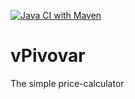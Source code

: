 [![Java CI with Maven](https://github.com/Brest-Java-Course-2021/vPivovar/actions/workflows/maven.yml/badge.svg)](https://github.com/Brest-Java-Course-2021/vPivovar/actions/workflows/maven.yml)
# vPivovar
The simple price-calculator
